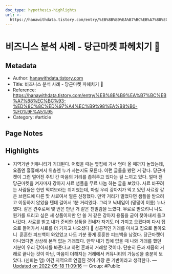 ```yaml
---
doc_type: hypothesis-highlights
url: >-
  https://hanawithdata.tistory.com/entry/%EB%8B%B9%EA%B7%BC%EB%A7%88%EC%BC%93-%ED%8C%8C%ED%97%A4%EC%B9%98%EA%B8%B0-%F0%9F%A5%95
---
```


# 비즈니스 분석 사례 - 당근마켓 파헤치기 🥕

## Metadata
- Author: [hanawithdata.tistory.com]()
- Title: 비즈니스 분석 사례 - 당근마켓 파헤치기 🥕
- Reference: https://hanawithdata.tistory.com/entry/%EB%8B%B9%EA%B7%BC%EB%A7%88%EC%BC%93-%ED%8C%8C%ED%97%A4%EC%B9%98%EA%B8%B0-%F0%9F%A5%95
- Category: #article

## Page Notes
## Highlights
- 지역기반 커뮤니티가 기대된다. 어렸을 때는 옆집에 가서 엄마 올 때까지 놀았는데, 요즘엔 흉흉해져서 위층엔 누가 사는지도 모른다. 이런 글들을 봤던 거 같다. 당근마켓이 그런 멀어진 주민 간 마음의 거리를 좁혀주고 있다는 걸 느끼고 있다. 얼마 전 당근마켓을 켜자마자 강아지 사료 샘플을 무료 나눔 하는 글을 보았다. 사료 바꾸려는 사람들은 한번 먹여보라는 취지였는데, 마침 우리 강아지가 먹고 있던 사료랑 같은 브랜드에 다른 맛 사료여서 얼른 신청했다. 만약 거리가 멀었다면 샘플을 받으려고 이동하지 않았을 텐데 걸어서 1분 거리였다. 그리고 닉네임이 (댕댕이 이름) 누나였다. 같은 견주로써 몇 번은 만난 거 같은 친밀감을 느꼈다. 무료로 받으려니 나도 뭔가를 드리고 싶은 새 상품이지만 안 쓸 거 같은 강아지 용품을 굳이 찾아내서 들고나갔다. 사료를 받고 내가 준비한 상품을 건네자 자기도 더 가지고 오겠다며 다시 집으로 들어가서 사료를 더 가지고 나오셨다 🥰 성공적인 거래를 마치고 집으로 돌아오니  훈훈한 피드백이 와있었고 나도 기분 좋게 훈훈한 피드백을 남겼다. 당근마켓이 아니었다면 상상해 본적 없는 거래였다. 만약 내가 집에 없을 때 나와 거래를 했던 저분이 우리 강아지를 봐준다고 하면 흔쾌히 거래할 것이다. 단순히 돈과 제품의 거래로 끝나는 것이 아닌, 마음이 더해지는 거래에서 커뮤니티의 가능성을 충분히 보았다. (신뢰는 덤) 이건 지역으로 연결된 것이 가장 큰 기반이라고 생각한다. — [Updated on 2022-05-18 11:09:16](https://hyp.is/hVO_HNZPEeyjKwNlDNIlfQ/hanawithdata.tistory.com/entry/%EB%8B%B9%EA%B7%BC%EB%A7%88%EC%BC%93-%ED%8C%8C%ED%97%A4%EC%B9%98%EA%B8%B0-%F0%9F%A5%95) — Group: #Public



